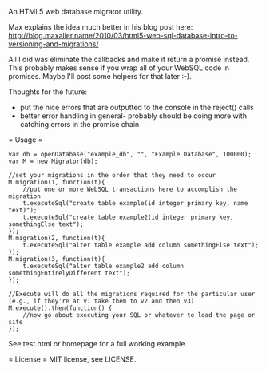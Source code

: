An HTML5 web database migrator utility.

Max explains the idea much better in his blog post here: http://blog.maxaller.name/2010/03/html5-web-sql-database-intro-to-versioning-and-migrations/

All I did was eliminate the callbacks and make it return a promise instead. This probably makes sense if you wrap all of your WebSQL code in promises. Maybe I'll post some helpers for that later :-).

Thoughts for the future:
- put the nice errors that are outputted to the console in the reject() calls
- better error handling in general- probably should be doing more with catching errors in the promise chain

= Usage =

	var db = openDatabase("example_db", "", "Example Database", 100000);
	var M = new Migrator(db);

	//set your migrations in the order that they need to occur
	M.migration(1, function(t){
		//put one or more WebSQL transactions here to accomplish the migration
		t.executeSql("create table example(id integer primary key, name text)");
		t.executeSql("create table example2(id integer primary key, somethingElse text");
	});
	M.migration(2, function(t){
		t.executeSql("alter table example add column somethingElse text");
	});
	M.migration(3, function(t){
		t.executeSql("alter table example2 add column somethingEntirelyDifferent text");
	});

	//Execute will do all the migrations required for the particular user (e.g., if they're at v1 take them to v2 and then v3)
	M.execute().then(function() {
		//now go about executing your SQL or whatever to load the page or site
	});


See test.html or homepage for a full working example.

= License =
MIT license, see LICENSE.